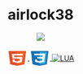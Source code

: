 <div align="center">

<h1>airlock38</h1>

</div>




<div align="center">
  <a href="https://github.com/airlock38">
  <img height="180em" src="https://github-readme-stats.vercel.app/api/top-langs/?username=airlock38&layout=compact&langs_count=7&theme=dark"/>
</div>

<div style="display: inline_block" align="center"><br>

  <img align="center" alt="HTML" height="30" width="40" src="https://raw.githubusercontent.com/devicons/devicon/master/icons/html5/html5-original.svg">
  <img align="center" alt="CSS" height="30" width="40" src="https://raw.githubusercontent.com/devicons/devicon/master/icons/css3/css3-original.svg">
  <img align="center" alt="LUA" height="30" width="40" src="https://cdn.jsdelivr.net/gh/devicons/devicon/icons/lua/lua-plain-wordmark.svg"/>

</div>
